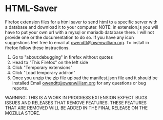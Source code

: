 # HTML-Saver
Firefox extension files for a html saver to send html to a specific server with a database and download it to your computer. 
NOTE: in extension.js you will have to put your own url with a mysql or mariadb database there. I will not provide one or the documentation to do so.
If you have any icon suggestions feel free to email at owendtt@owenwilliam.org.
To install in firefox follow these instructions.
1. Go to "about:debugging" in firefox without quotes
2. Head to "This Firefox" on the left side
3. Click "Temporary extensions"
4. Click "Load temporary add-on"
5. Once you unzip the zip file upload the manifest.json file and it should be installed
Email owendtt@owenwilliam.org for any questions or bug reports.

WARNING: THIS IS A WORK IN PROGRESS EXTENSION EXPECT BUGS ISSUES AND RELEASES THAT REMOVE FEATURES. THESE FEATURES THAT ARE REMOVED WILL BE ADDED IN THE FINAL RELEASE ON THE MOZILLA STORE. 
